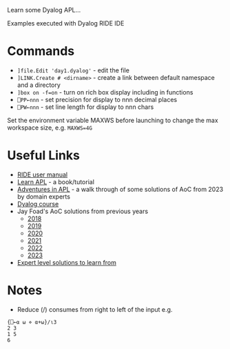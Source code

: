 Learn some Dyalog APL...

Examples executed with Dyalog RIDE IDE

# Commands 
* ```]file.Edit 'day1.dyalog'``` - edit the file
* ```]LINK.Create # <dirname>``` - create a link between default namespace and a directory
* ```]box on -f=on``` - turn on rich box display including in functions
* ```⎕PP←nnn``` - set precision for display to nnn decimal places
* ```⎕PW←nnn``` - set line length for display to nnn chars

Set the environment variable MAXWS before launching to change the max workspace size, e.g. ```MAXWS=4G```

# Useful Links
* [RIDE user manual](https://docs.dyalog.com/17.0/RIDE%20User%20Guide.pdf)
* [Learn APL](https://xpqz.github.io/learnapl/) - a book/tutorial
* [Adventures in APL](https://www.youtube.com/watch?v=sx7LU3oicFY) - a walk through of 
some solutions of AoC from 2023 by domain experts
* [Dyalog course](https://course.dyalog.com/)
* Jay Foad's AoC solutions from previous years
    * [2018](https://github.com/jayfoad/aoc2018apl)
    * [2019](https://github.com/jayfoad/aoc2019apl)
    * [2020](https://github.com/jayfoad/aoc2020apl)
    * [2021](https://github.com/jayfoad/aoc2021apl)
    * [2022](https://github.com/jayfoad/aoc2022apl)
    * [2023](https://github.com/jayfoad/aoc2023apl)
* [Expert level solutions to learn from](https://github.com/pitr/aoc/tree/main/2024)

# Notes
- Reduce (/) consumes from right to left of the input e.g. 
```
{⎕←⍺ ⍵ ⋄ ⍺+⍵}/⍳3
2 3
1 5
6
```
